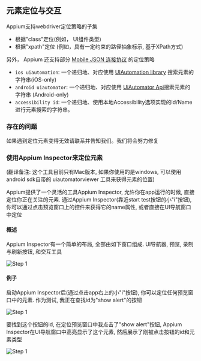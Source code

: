 ## 元素定位与交互

Appium支持webdriver定位策略的子集

* 根据"class"定位(例如， UI组件类型)
* 根据"xpath"定位 (例如，具有一定约束的路径抽象标示, 基于XPath方式)

另外， Appium 还支持部分 [Mobile JSON 连接协议](https://github.com/SeleniumHQ/mobile-spec/blob/master/spec-draft.md) 的定位策略

* `ios uiautomation`: 一个递归地、对应使用 [UIAutomation library](ios_predicate.cn.md) 搜索元素的字符串(iOS-only)
* `android uiautomator`: 一个递归地、对应使用 [UiAutomator Api](uiautomator_uiselector.cn.md)搜索元素的字符串 (Android-only)
* `accessibility id`: 一个递归地、使用本地Accessibility选项实现的Id/Name进行元素搜索的字符串。

### 存在的问题

如果遇到定位元素变得无效请联系并告知我们。我们将会努力修复

### 使用Appium Inspector来定位元素

(翻译备注: 这个工具目前只有Mac版本, 如果你使用的是windows, 可以使用android sdk自带的 uiautomatorviewer 工具来获得元素的位置)

Appium提供了一个灵活的工具Appium Inspector, 允许你在app运行的时候, 直接定位你正在关注的元素. 通过Appium Inspector(靠近start test按钮的小"i"按钮), 你可以通过点击预览窗口上的控件来获得它的name属性, 或者直接在UI导航窗口中定位

#### 概述

Appium Inspector有一个简单的布局, 全部由如下窗口组成.
UI导航器, 预览, 录制与刷新按钮, 和交互工具

![Step 1](https://raw.github.com/appium/appium/master/assets/InspectorImages/Overview.png)

#### 例子

启动Appium Inspector后(通过点击app右上的小"i"按钮), 你可以定位任何预览窗口中的元素. 作为测试, 我正在查找id为"show alert"的按钮

![Step 1](https://raw.github.com/appium/appium/master/assets/InspectorImages/Step1.png)

要找到这个按钮的id, 在定位预览窗口中我点击了"show alert"按钮, Appium Inspector在UI导航窗口中高亮显示了这个元素, 然后展示了刚被点击按钮的id和元素类型

![Step 1](https://raw.github.com/appium/appium/master/assets/InspectorImages/Step2.png)